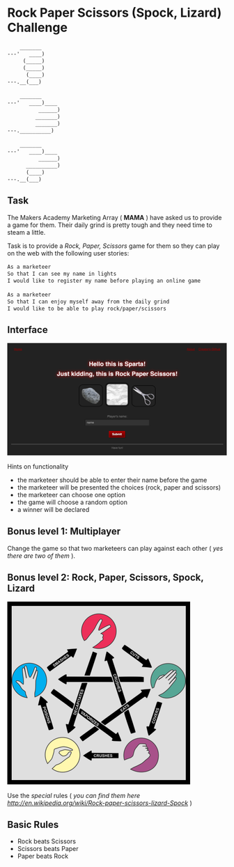 # Rock Paper Scissors (Spock, Lizard) Challenge
```
    _______
---'   ____)
     (_____)
     (_____)
      (____)
---.__(___)

    _______
---'   ____)____
          ______)
         _______)
         _______)
---.__________)

    _______
---'   ____)____
          ______)
      __________)
      (____)
---.__(___)
```

Task
----

The Makers Academy Marketing Array ( **MAMA** ) have asked us to provide a game for them. Their daily grind is pretty tough and they need time to steam a little.

Task is to provide a _Rock, Paper, Scissors_ game for them so they can play on the web with the following user stories:

```
As a marketeer
So that I can see my name in lights
I would like to register my name before playing an online game

As a marketeer
So that I can enjoy myself away from the daily grind
I would like to be able to play rock/paper/scissors
```

## Interface

![Rock Paper Scissors Spock Lizard](./images/intro.png)


Hints on functionality

- the marketeer should be able to enter their name before the game
- the marketeer will be presented the choices (rock, paper and scissors)
- the marketeer can choose one option
- the game will choose a random option
- a winner will be declared

## Bonus level 1: Multiplayer

Change the game so that two marketeers can play against each other ( _yes there are two of them_ ).

## Bonus level 2: Rock, Paper, Scissors, Spock, Lizard

![Rock Paper Scissors Spock Lizard](./images/rpssl2.png)

Use the _special_ rules ( _you can find them here http://en.wikipedia.org/wiki/Rock-paper-scissors-lizard-Spock_ )

## Basic Rules

- Rock beats Scissors
- Scissors beats Paper
- Paper beats Rock
